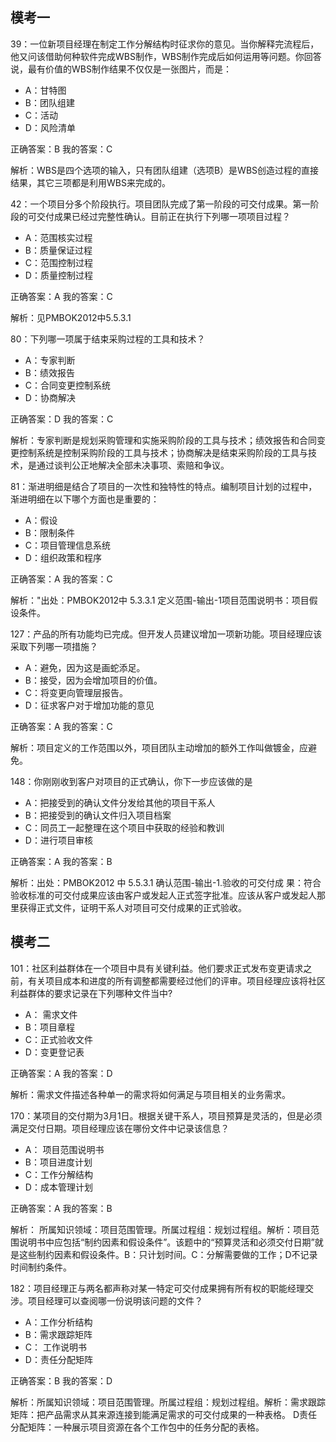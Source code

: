 ## 模考一

39：一位新项目经理在制定工作分解结构时征求你的意见。当你解释完流程后，他又问该借助何种软件完成WBS制作，WBS制作完成后如何运用等问题。你回答说，最有价值的WBS制作结果不仅仅是一张图片，而是：
- A：甘特图
- B：团队组建
- C：活动
- D：风险清单

正确答案：B	我的答案：C

解析：WBS是四个选项的输入，只有团队组建（选项B）是WBS创造过程的直接结果，其它三项都是利用WBS来完成的。

42：一个项目分多个阶段执行。项目团队完成了第一阶段的可交付成果。第一阶段的可交付成果已经过完整性确认。目前正在执行下列哪一项项目过程？
- A：范围核实过程
- B：质量保证过程
- C：范围控制过程
- D：质量控制过程

正确答案：A	我的答案：C

解析：见PMBOK2012中5.5.3.1

80：下列哪一项属于结束采购过程的工具和技术？
- A：专家判断
- B：绩效报告
- C：合同变更控制系统
- D：协商解决

正确答案：D	我的答案：C

解析：专家判断是规划采购管理和实施采购阶段的工具与技术；绩效报告和合同变更控制系统是控制采购阶段的工具与技术；协商解决是结束采购阶段的工具与技术，是通过谈判公正地解决全部未决事项、索赔和争议。

81：渐进明细是结合了项目的一次性和独特性的特点。编制项目计划的过程中，渐进明细在以下哪个方面也是重要的：
- A：假设
- B：限制条件
- C：项目管理信息系统
- D：组织政策和程序

正确答案：A	我的答案：C

解析："出处：PMBOK2012中 5.3.3.1 定义范围-输出-1项目范围说明书：项目假设条件。

127：产品的所有功能均已完成。但开发人员建议增加一项新功能。项目经理应该采取下列哪一项措施？
- A：避免，因为这是画蛇添足。
- B：接受，因为会增加项目的价值。
- C：将变更向管理层报告。
- D：征求客户对于增加功能的意见

正确答案：A	我的答案：C

解析：项目定义的工作范围以外，项目团队主动增加的额外工作叫做镀金，应避免。

148：你刚刚收到客户对项目的正式确认，你下一步应该做的是
- A：把接受到的确认文件分发给其他的项目干系人
- B：把接受到的确认文件归入项目档案
- C：同员工一起整理在这个项目中获取的经验和教训
- D：进行项目审核

正确答案：A	我的答案：B

解析：出处：PMBOK2012 中 5.5.3.1 确认范围-输出-1.验收的可交付成 果：符合验收标准的可交付成果应该由客户或发起人正式签字批准。应该从客户或发起人那里获得正式文件，证明干系人对项目可交付成果的正式验收。



## 模考二

101：社区利益群体在一个项目中具有关键利益。他们要求正式发布变更请求之前，有关项目成本和进度的所有调整都需要经过他们的评审。项目经理应该将社区利益群体的要求记录在下列哪种文件当中?

- A： 需求文件
- B：项目章程
- C：正式验收文件
- D：变更登记表

正确答案：A	我的答案：D

解析：需求文件描述各种单一的需求将如何满足与项目相关的业务需求。

170：某项目的交付期为3月1日。根据关键干系人，项目预算是灵活的，但是必须满足交付日期。项目经理应该在哪份文件中记录该信息？
- A： 项目范围说明书
- B：项目进度计划
- C：工作分解结构
- D：成本管理计划

正确答案：A	我的答案：B

解析： 所属知识领域：项目范围管理。所属过程组：规划过程组。解析：项目范围说明书中应包括“制约因素和假设条件”。该题中的“预算灵活和必须交付日期”就是这些制约因素和假设条件。B：只计划时间。C：分解需要做的工作；D不记录时间制约条件。

182：项目经理正与两名都声称对某一特定可交付成果拥有所有权的职能经理交涉。项目经理可以查阅哪一份说明该问题的文件？

- A：工作分析结构
- B：需求跟踪矩阵
- C： 工作说明书
- D：责任分配矩阵

正确答案：B	我的答案：D

解析：所属知识领域：项目范围管理。所属过程组：规划过程组。解析：需求跟踪矩阵：把产品需求从其来源连接到能满足需求的可交付成果的一种表格。 D责任分配矩阵：一种展示项目资源在各个工作包中的任务分配的表格。

